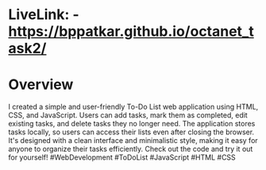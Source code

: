 # LiveLink: - https://bppatkar.github.io/octanet_task2/

# Overview

I created a simple and user-friendly To-Do List web application using HTML, CSS, and JavaScript. 
Users can add tasks, mark them as completed, edit existing tasks, and delete tasks they no longer need. 
The application stores tasks locally, so users can access their lists even after closing the browser. 
It's designed with a clean interface and minimalistic style, making it easy for anyone to organize their tasks efficiently. 
Check out the code and try it out for yourself! #WebDevelopment #ToDoList #JavaScript #HTML #CSS
